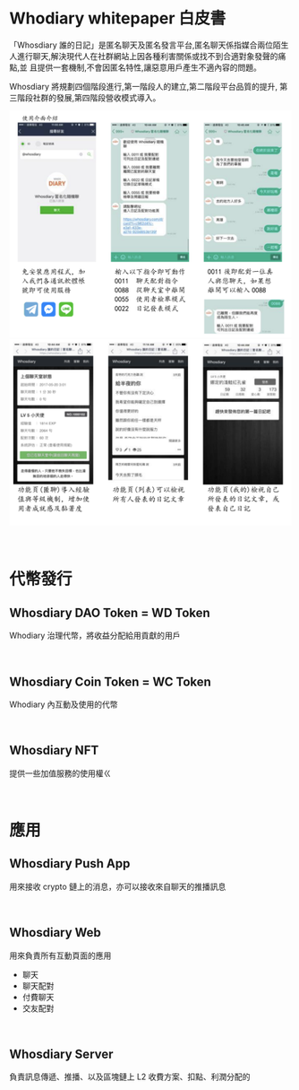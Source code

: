 # Whodiary whitepaper 白皮書
「Whosdiary 誰的日記」是匿名聊天及匿名發言平台,匿名聊天係指媒合兩位陌生
人進行聊天,解決現代人在社群網站上因各種利害關係或找不到合適對象發聲的痛點,並
且提供一套機制,不會因匿名特性,讓惡意用戶產生不適內容的問題。

Whosdiary 將規劃四個階段進行,第一階段人的建立,第二階段平台品質的提升,
第三階段社群的發展,第四階段營收模式導入。    

![123](./img/i01.png)
![123](./img/i02.png)

 <br />

# 代幣發行
## Whosdiary DAO Token =  WD Token
Whodiary 治理代幣，將收益分配給用貢獻的用戶

 <br />

## Whosdiary Coin Token = WC Token
Whodiary 內互動及使用的代幣

 <br />

## Whosdiary NFT
提供一些加值服務的使用權ㄍ

 <br />

# 應用
## Whosdiary Push App
用來接收 crypto 鏈上的消息，亦可以接收來自聊天的推播訊息

 <br />

## Whosdiary Web
用來負責所有互動頁面的應用
- 聊天
- 聊天配對
- 付費聊天
- 交友配對

 <br />

## Whosdiary Server
負責訊息傳遞、推播、以及區塊鏈上 L2 收費方案、扣點、利潤分配的